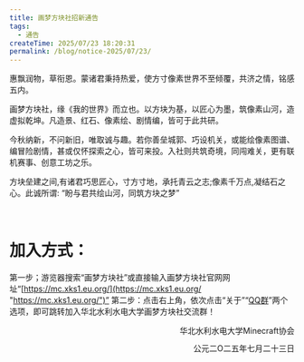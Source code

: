 ```yaml
---
title: 画梦方块社招新通告
tags:
  - 通告
createTime: 2025/07/23 18:20:31
permalink: /blog/notice-2025/07/23/
---
```

惠飘润物，草衔恩。蒙诸君秉持热爱，使方寸像素世界不至倾覆，共济之情，铭感五内。

画梦方块社，缘《我的世界》而立也。以方块为基，以匠心为墨，筑像素山河，造虚拟乾坤。凡造景、红石、像素绘、剧情编，皆可于此共研。
 
今秋纳新，不问新旧，唯取诚与趣。若你善垒城郭、巧设机关，或能绘像素图谱、编冒险剧情，甚或仅怀探索之心，皆可来投。入社则共筑奇境，同闯难关，更有联机赛事、创意工坊之乐。

方块垒建之间,有诸君巧思匠心，寸方寸地，承托青云之志;像素千万点,凝结石之心。此诚所谓: “盼与君共绘山河，同筑方块之梦”

<br>

# 加入方式：
第一步；游览器搜索“画梦方块社”或直接输入画梦方块社官网网址“[https://mc.xks1.eu.org/](https://mc.xks1.eu.org/ "https://mc.xks1.eu.org/")”
第二步：点击右上角，依次点击“关于”“[QQ群](https://qun.qq.com/universal-share/share?ac=1&authKey=FForLmXqIB1Mf3TRRIE5Rno3kASuCbTeA2FaOfDtIR4zs7E0rE81O60co7ZqvXdO&busi_data=eyJncm91cENvZGUiOiI3OTQwNjE4MTAiLCJ0b2tlbiI6Ii9Id0IxajVPby9sM0R5WjZGS0hBUkJuVzYvbUVsNThWNmlIdTFNUjVxRDF6UXNya2cvMTBBdmxpaDZxRjVqZVIiLCJ1aW4iOiIyMTU5OTU0MTg5In0%3D&data=mXBE6JncAFCIMPeN6bBNwPb6KEGAkv8Tr_2ht5iQmGBhZSfBsnpn10B8bFkWxvNPpe4GYvs7kx7ZFH3zZwoLPQ&svctype=4&tempid=h5_group_info "QQ群")”两个选项，即可跳转加入华北水利水电大学画梦方块社交流群！


<span style="float:right">华北水利水电大学Minecraft协会</span><br>

<span style="float:right">公元二O二五年七月二十三日</span>


                                      